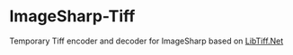 # ImageSharp-Tiff
Temporary Tiff encoder and decoder for ImageSharp based on [LibTiff.Net](https://github.com/BitMiracle/libtiff.net)



